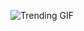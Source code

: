 
<!-- GIF_SECTION -->
![Trending GIF](https://media3.giphy.com/media/v1.Y2lkPThiYjIxNzcyaTh0bGt6bDN1ODhiNWVxbW5qMjU4ajNsOHA1bXZmdWRmbGpmb2VtayZlcD12MV9naWZzX3NlYXJjaCZjdD1n/oaDcc0LTCuIAiGYrzn/giphy.gif)
<!-- END_GIF_SECTION -->
